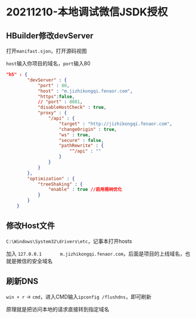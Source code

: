 # 20211210-本地调试微信JSDK授权

## HBuilder修改devServer

打开`manifast.sjon`，打开源码视图

`host`输入你项目的域名，`port`输入80

```json
"h5" : {
        "devServer" : {
            "port" : 80,
            "host" : "m.jizhikongqi.fenaor.com",
            "https":false,
            // "port" : 8081,
            "disableHostCheck" : true,
            "proxy" : {
                "/api" : {
                    "target" : "http://jizhikongqi.fenaor.com",
                    "changeOrigin" : true,
                    "ws" : true,
                    "secure" : false,
                    "pathRewrite" : {
                        "^/api" : ""
                    }
                }
            }
        },
        "optimization" : {
            "treeShaking" : {
                "enable" : true //启用摇树优化  
            }
        }
    }
```



## 修改Host文件

`C:\Windows\System32\drivers\etc`，记事本打开hosts

加入 `127.0.0.1       m.jizhikongqi.fenaor.com`，后面是项目的上线域名，也就是微信的安全域名

## 刷新DNS

`win + r` -> `cmd`，进入CMD输入`ipconfig /flushdns`，即可刷新



原理就是把访问本地的请求直接转到指定域名